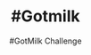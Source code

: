 ---
title: "#Gotmilk"
h1: In the case
date:
listing:
  img: /img/case-studies/gotmilk/gotmilk-thumbnail.png
  description: "American Dairy came to us with a need to create relatable content on TikTok to promote the #Gotmilk challenge."
subtitle: "#GotMilk Challenge"
infos:
  - tagline: 'American Dairy came to us with a need to create relatable content on TikTok to promote the #Gotmilk challenge.'
    url : "#"
    client: American Dairy Association
    year: 2020
    deliverables: ['Influencer sourcing', 'Creative direction', 'Content distribution']
    goals: "Appeal to Generation-Z through young opinion leaders. Increase awareness of the #Gotmilk challenge across the North-East of the US."
videoPath: "/img/case-studies/gotmilk/GotMilk.mp4"
videoThumbnails:
  - src: "/img/case-studies/gotmilk/GotMilk_1.mp4"
  - src: "/img/case-studies/gotmilk/GotMilk_2.mp4"
  - src: "/img/case-studies/gotmilk/GotMilk_3.mp4"
  - src: "/img/case-studies/gotmilk/GotMilk_4.mp4"
challenges:
  title: Challenges
  description: American Dairy wanted to build awareness amongst a Gen-Z demographic, a generation notoriously un-trusting of traditional advertising. Additionally, they wanted to maximize brand reach, while ensuring brand safety.
  result: "20+ young athletes and artists with a strong local following participated in the #Gotmilk challenge, generating over 10,000 likes and comments and 250,000 unique views."
  stats:
    - name: Gor lorem ipsum
      value: 120k
    - name: Growth ipsum
      value: +10k
    - name: Growth ipsum
      value: +10k
---
